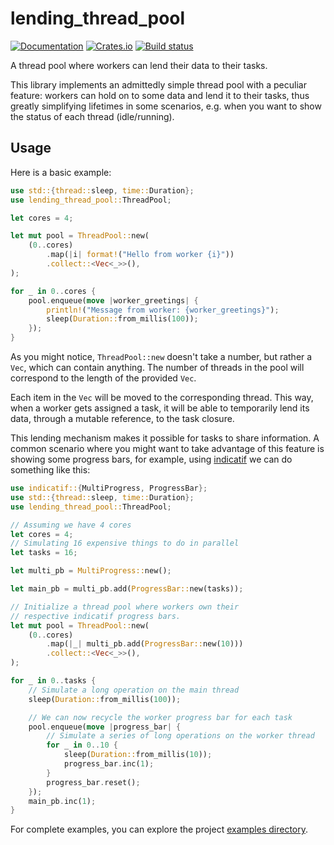 # lending_thread_pool

[![Documentation](https://docs.rs/lending_thread_pool/badge.svg)](https://docs.rs/lending_thread_pool/)
[![Crates.io](https://img.shields.io/crates/v/lending_thread_pool.svg)](https://crates.io/crates/lending_thread_pool)
[![Build status](https://github.com/cdellacqua/lending_thread_pool.rs/workflows/CI/badge.svg)](https://github.com/cdellacqua/lending_thread_pool.rs/actions/workflows/ci.yml)

A thread pool where workers can lend their data to their tasks.

This library implements an admittedly simple thread pool with a peculiar feature: workers
can hold on to some data and lend it to their tasks, thus greatly simplifying lifetimes
in some scenarios, e.g. when you want to show the status of each thread (idle/running).

## Usage

Here is a basic example:

```rust
use std::{thread::sleep, time::Duration};
use lending_thread_pool::ThreadPool;

let cores = 4;

let mut pool = ThreadPool::new(
	(0..cores)
		.map(|i| format!("Hello from worker {i}"))
		.collect::<Vec<_>>(),
);

for _ in 0..cores {
	pool.enqueue(move |worker_greetings| {
		println!("Message from worker: {worker_greetings}");
		sleep(Duration::from_millis(100));
	});
}
```

As you might notice, `ThreadPool::new` doesn't take a number, but rather a `Vec`, which can contain anything.
The number of threads in the pool will correspond to the length of the provided `Vec`.

Each item in the `Vec` will be moved to the corresponding thread. This way, when a worker gets assigned a task,
it will be able to temporarily lend its data, through a mutable reference, to the task closure.

This lending mechanism makes it possible for tasks to share information. A common scenario where you might
want to take advantage of this feature is showing some progress bars, for example, using [indicatif](https://crates.io/crates/indicatif) we can do something like this:

```rust
use indicatif::{MultiProgress, ProgressBar};
use std::{thread::sleep, time::Duration};
use lending_thread_pool::ThreadPool;

// Assuming we have 4 cores
let cores = 4;
// Simulating 16 expensive things to do in parallel
let tasks = 16;

let multi_pb = MultiProgress::new();

let main_pb = multi_pb.add(ProgressBar::new(tasks));

// Initialize a thread pool where workers own their
// respective indicatif progress bars.
let mut pool = ThreadPool::new(
	(0..cores)
		.map(|_| multi_pb.add(ProgressBar::new(10)))
		.collect::<Vec<_>>(),
);

for _ in 0..tasks {
	// Simulate a long operation on the main thread
	sleep(Duration::from_millis(100));

	// We can now recycle the worker progress bar for each task
	pool.enqueue(move |progress_bar| {
		// Simulate a series of long operations on the worker thread
		for _ in 0..10 {
			sleep(Duration::from_millis(10));
			progress_bar.inc(1);
		}
		progress_bar.reset();
	});
	main_pb.inc(1);
}
```

For complete examples, you can explore the project [examples directory](https://github.com/cdellacqua/lending_thread_pool.rs/tree/main/examples).
